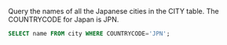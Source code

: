Query the names of all the Japanese cities in the CITY table. The COUNTRYCODE for Japan is JPN.
```sql
SELECT name FROM city WHERE COUNTRYCODE='JPN';
